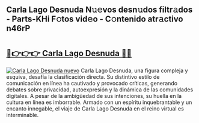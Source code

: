 ## Carla Lago Desnuda N𝚞𝚎vos desn𝚞dos filtr𝚊dos - Parts-KHi F𝚘tos vid𝚎o - C𝚘ntenido atr𝚊ctivo n46rP

# <h2><a href="http://mbav43o.tromn.icu/?c=Carla+Lago+Desnuda">🔗👉👉👉 Carla Lago Desnuda 🔗🔗</a></h2>

[![Carla Lago Desnuda nuevo](https://i.imgur.com/pEAQMta.gif)](http://mbav43o.tromn.icu/?c=Carla+Lago+Desnuda)
Carla Lago Desnuda, una figura compleja y esquiva, desafía la clasificación directa. Su distintivo estilo de comunicación en línea ha cautivado y provocado críticas, generando debates sobre privacidad, autoexpresión y la dinámica de las comunidades digitales. A pesar de la ambigüedad de sus intenciones, su huella en la cultura en línea es imborrable. Armado con un espíritu inquebrantable y un encanto innegable, el viaje de Carla Lago Desnuda en el reino virtual es interminable.
